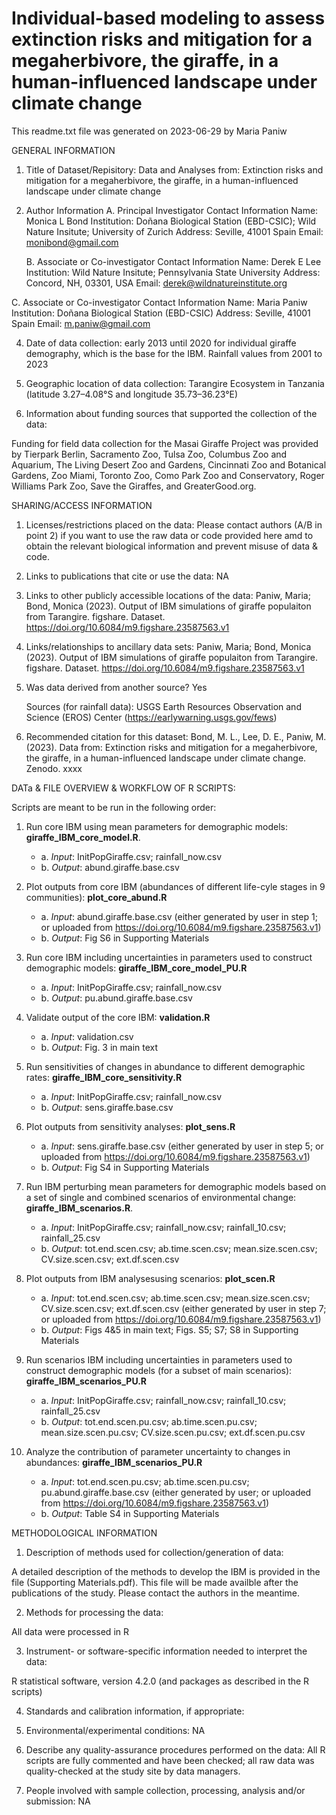 # Individual-based modeling to assess extinction risks and mitigation for a megaherbivore, the giraffe, in a human-influenced landscape under climate change

This readme.txt file was generated on 2023-06-29 by Maria Paniw


GENERAL INFORMATION

1. Title of Dataset/Repisitory: Data and Analyses from: Extinction risks and mitigation for a megaherbivore, the giraffe, in a human-influenced landscape under climate change

2. Author Information
	A. Principal Investigator Contact Information
		Name: Monica L Bond
		Institution: Doñana Biological Station (EBD-CSIC); Wild Nature Insitute; University of Zurich 
		Address: Seville, 41001 Spain
		Email: monibond@gmail.com

	B. Associate or Co-investigator Contact Information
		Name: Derek E Lee
		Institution:  Wild Nature Insitute; Pennsylvania State University
		Address: Concord, NH, 03301, USA
		Email: derek@wildnatureinstitute.org 

  C. Associate or Co-investigator Contact Information
		Name: Maria Paniw
		Institution: Doñana Biological Station (EBD-CSIC)
		Address: Seville, 41001 Spain
		Email: m.paniw@gmail.com


4. Date of data collection: early 2013 until 2020 for individual giraffe demography, which is the base for the IBM. Rainfall values from 2001 to 2023  

5. Geographic location of data collection: Tarangire Ecosystem in Tanzania (latitude 3.27–4.08°S and longitude 35.73–36.23°E)

6. Information about funding sources that supported the collection of the data: 

Funding for field data collection for the Masai Giraffe Project was provided by Tierpark Berlin, Sacramento Zoo, Tulsa Zoo, Columbus Zoo and Aquarium, The Living Desert Zoo and Gardens, Cincinnati Zoo and Botanical Gardens, Zoo Miami, Toronto Zoo, Como Park Zoo and Conservatory, Roger Williams Park Zoo, Save the Giraffes, and GreaterGood.org.



SHARING/ACCESS INFORMATION

1. Licenses/restrictions placed on the data: Please contact authors (A/B in point 2) if you want to use the raw data or code provided here amd to obtain the relevant biological information and prevent misuse of data & code.

2. Links to publications that cite or use the data: NA
   
4. Links to other publicly accessible locations of the data: Paniw, Maria; Bond, Monica (2023). Output of IBM simulations of giraffe populaiton from Tarangire. figshare. Dataset. https://doi.org/10.6084/m9.figshare.23587563.v1

5. Links/relationships to ancillary data sets: Paniw, Maria; Bond, Monica (2023). Output of IBM simulations of giraffe populaiton from Tarangire. figshare. Dataset. https://doi.org/10.6084/m9.figshare.23587563.v1

6. Was data derived from another source? Yes

	Sources (for rainfall data): USGS Earth Resources Observation and Science (EROS) Center (https://earlywarning.usgs.gov/fews) 

7. Recommended citation for this dataset: 
Bond, M. L., Lee, D. E., Paniw, M. (2023). Data from: Extinction risks and mitigation for a megaherbivore, the giraffe, in a human-influenced landscape under climate change. Zenodo. xxxx

DATa & FILE OVERVIEW & WORKFLOW OF R SCRIPTS: 

Scripts are meant to be run in the following order: 

1.	Run core IBM using mean parameters for demographic models: **giraffe_IBM_core_model.R**.

    - a.	*Input*: InitPopGiraffe.csv; rainfall_now.csv
    - b.	*Output*: abund.giraffe.base.csv
 
2.	Plot outputs from core IBM (abundances of different life-cyle stages in 9 communities): **plot_core_abund.R**

    - a.	*Input*: abund.giraffe.base.csv (either generated by user in step 1; or uploaded from https://doi.org/10.6084/m9.figshare.23587563.v1)
    - b.	*Output*: Fig S6 in Supporting Materials
 
3.	Run core IBM including uncertainties in parameters used to construct demographic models: **giraffe_IBM_core_model_PU.R**

    - a.	*Input*: InitPopGiraffe.csv; rainfall_now.csv
    - b.	*Output*: pu.abund.giraffe.base.csv
  
4.	Validate output of the core IBM: **validation.R**

    - a.	*Input*: validation.csv
    - b.	*Output*: Fig. 3 in main text
 
5.	Run sensitivities of changes in abundance to different demographic rates: **giraffe_IBM_core_sensitivity.R**

    - a.	*Input*: InitPopGiraffe.csv; rainfall_now.csv
    - b.	*Output*: sens.giraffe.base.csv

6.	Plot outputs from sensitivity analyses: **plot_sens.R**

    - a.	*Input*: sens.giraffe.base.csv (either generated by user in step 5; or uploaded from https://doi.org/10.6084/m9.figshare.23587563.v1)
    - b.	*Output*: Fig S4 in Supporting Materials

7.	Run IBM perturbing mean parameters for demographic models based on a set of single and combined scenarios of environmental change: **giraffe_IBM_scenarios.R**.

    - a.	*Input*: InitPopGiraffe.csv; rainfall_now.csv; rainfall_10.csv; rainfall_25.csv
    - b.	*Output*: tot.end.scen.csv; ab.time.scen.csv; mean.size.scen.csv; CV.size.scen.csv; ext.df.scen.csv
 
8.	Plot outputs from IBM analysesusing scenarios: **plot_scen.R**

    - a.	*Input*: tot.end.scen.csv; ab.time.scen.csv; mean.size.scen.csv; CV.size.scen.csv; ext.df.scen.csv (either generated by user in step 7; or uploaded from https://doi.org/10.6084/m9.figshare.23587563.v1)
    - b.	*Output*: Figs 4&5 in main text; Figs. S5; S7; S8 in Supporting Materials

9.	Run scenarios IBM including uncertainties in parameters used to construct demographic models (for a subset of main scenarios): **giraffe_IBM_scenarios_PU.R**

    - a.	*Input*: InitPopGiraffe.csv; rainfall_now.csv; rainfall_10.csv; rainfall_25.csv
    - b.	*Output*: tot.end.scen.pu.csv; ab.time.scen.pu.csv; mean.size.scen.pu.csv; CV.size.scen.pu.csv; ext.df.scen.pu.csv

10.	Analyze the contribution of parameter uncertainty to changes in abundances: **giraffe_IBM_scenarios_PU.R**

    - a.	*Input*: tot.end.scen.pu.csv; ab.time.scen.pu.csv; pu.abund.giraffe.base.csv (either generated by user; or uploaded from https://doi.org/10.6084/m9.figshare.23587563.v1)
    - b.	*Output*: Table S4 in Supporting Materials


METHODOLOGICAL INFORMATION

1. Description of methods used for collection/generation of data: 

A detailed description of the methods to develop the IBM is provided in the file (Supporting Materials.pdf). This file will be made availble after the publications of the study. Please contact the authors in the meantime.  


2. Methods for processing the data: 

All data were processed in R

3. Instrument- or software-specific information needed to interpret the data: 

R statistical software, version 4.2.0 (and packages as described in the R scripts)

4. Standards and calibration information, if appropriate: 

5. Environmental/experimental conditions: NA

6. Describe any quality-assurance procedures performed on the data: All R scripts are fully commented and have been checked; all raw data was quality-checked at the study site by data managers.

7. People involved with sample collection, processing, analysis and/or submission: NA 

